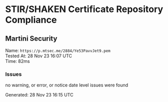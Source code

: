 # STIR/SHAKEN Certificate Repository Compliance

## Martini Security

Name: `https://p.mtsec.me/2884/Ye53PavvJet9.pem`\
Tested At: 28 Nov 23 16:07 UTC\
Time: 82ms

### Issues

no warning, or error, or notice date level issues were found

Generated: 28 Nov 23 16:15 UTC